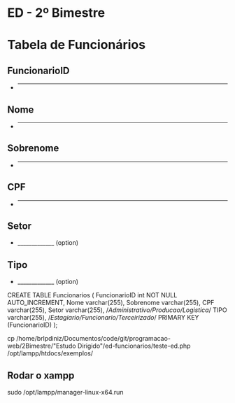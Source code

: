 # ED - 2º Bimestre

# Tabela de Funcionários

## FuncionarioID
- _____________

## Nome
- _____________

## Sobrenome
- _____________

## CPF
- _____________

## Setor
- _____________ (option)

## Tipo
- _____________ (option)


CREATE TABLE Funcionarios (
    FuncionarioID int NOT NULL AUTO_INCREMENT,
    Nome varchar(255),
    Sobrenome varchar(255),
    CPF varchar(255),
    Setor varchar(255), /*Administrativo/Producao/Logistica*/
    TIPO varchar(255), /*Estagiario/Funcionario/Terceirizado*/
PRIMARY KEY (FuncionarioID)
);

cp /home/brlpdiniz/Documentos/code/git/programacao-web/2Bimestre/"Estudo Dirigido"/ed-funcionarios/teste-ed.php /opt/lampp/htdocs/exemplos/

## Rodar o xampp
sudo /opt/lampp/manager-linux-x64.run

<!--https://localhost/exemplos/-->   <!--/opt/lampp/htdocs/-->
<!--https://localhost/phpmyadmin/ -->
